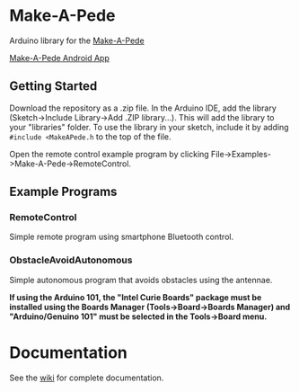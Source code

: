 # Make-A-Pede
Arduino library for the [Make-A-Pede](http://makeapede.com)

[Make-A-Pede Android App](https://github.com/Make-A-Pede/Make-A-Pede-Android-App)

## Getting Started
Download the repository as a .zip file. In the Arduino IDE, add the library (Sketch->Include Library->Add .ZIP library...). This will add the library to your "libraries" folder. To use the library in your sketch, include it by adding ``#include <MakeAPede.h`` to the top of the file.

Open the remote control example program by clicking File->Examples->Make-A-Pede->RemoteControl.

## Example Programs
### RemoteControl
Simple remote program using smartphone Bluetooth control.

### ObstacleAvoidAutonomous
Simple autonomous program that avoids obstacles using the antennae.

**If using the Arduino 101, the "Intel Curie Boards" package must be installed using the Boards Manager (Tools->Board->Boards Manager) and "Arduino/Genuino 101" must be selected in the Tools->Board menu.**

# Documentation
See the [wiki](https://github.com/Automata-Development/Make-A-Pede/wiki) for complete documentation.
